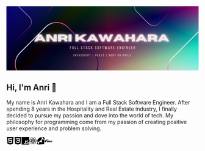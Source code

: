 <img src="/header.png" alt="header" >

## Hi, I'm Anri 👋

My name is Anri Kawahara and I am a Full Stack Software Engineer. After spending 8 years in the Hospitality and Real Estate industry, I finally decided to pursue my passion and dove into the world of tech. My philosophy for programming come from my passion of creating positive user experience and problem solving.

<img height="20px" color="#F7DF1E" src="/html5.svg" alt="html" ><img height="20px"  src="/css3.svg" alt="css" ><img height="20px"  src="/js.svg" alt="html" ><img height="20px"  src="/react.svg" alt="react" ><img height="20px"  src="/ruby.svg" alt="ruby" ><img height="20px"  src="/rubyonrails.svg" alt="ruby on rails" >
